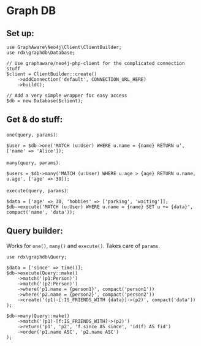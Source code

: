 Graph DB
====

Set up:
----

	use GraphAware\Neo4j\Client\ClientBuilder;
	use rdx\graphdb\Database;

	// Use graphaware/neo4j-php-client for the complicated connection stuff
	$client = ClientBuilder::create()
		->addConnection('default', CONNECTION_URL_HERE)
		->build();

	// Add a very simple wrapper for easy access
	$db = new Database($client);

Get & do stuff:
----

`one(query, params)`:

	$user = $db->one('MATCH (u:User) WHERE u.name = {name} RETURN u', ['name' => 'Alice']);

`many(query, params)`:

	$users = $db->many('MATCH (u:User) WHERE u.age > {age} RETURN u.name, u.age', ['age' => 30]);

`execute(query, params)`:

	$data = ['age' => 30, 'hobbies' => ['parking', 'waiting']];
	$db->execute('MATCH (u:User) WHERE u.name = {name} SET u += {data}', compact('name', 'data'));

Query builder:
----

Works for `one()`, `many()` and `execute()`. Takes care of `params`.

	use rdx\graphdb\Query;

	$data = ['since' => time()];
	$db->execute(Query::make()
		->match('(p1:Person)')
		->match('(p2:Person)')
		->where('p1.name = {person1}', compact('person1'))
		->where('p2.name = {person2}', compact('person2'))
		->create('(p1)-[:IS_FRIENDS_WITH {data}]->(p2)', compact('data'))
	);

	$db->many(Query::make()
		->match('(p1)-[f:IS_FRIENDS_WITH]->(p2)')
		->return('p1', 'p2', 'f.since AS since', 'id(f) AS fid')
		->order('p1.name ASC', 'p2.name ASC')
	);
